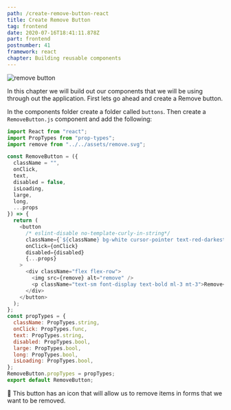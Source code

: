 ```yaml
---
path: /create-remove-button-react
title: Create Remove Button
tag: frontend
date: 2020-07-16T18:41:11.878Z
part: frontend
postnumber: 41
framework: react
chapter: Building reusable components
---
```

![remove button](/uploads/remove.png)

In this chapter we will build out our components that we will be using through out the application. First lets go ahead and create a Remove button.

In the components folder create a folder called `buttons`. Then create a `RemoveButton.js` component and add the following:

```javascript
import React from "react";
import PropTypes from "prop-types";
import remove from "../../assets/remove.svg";

const RemoveButton = ({
  className = "",
  onClick,
  text,
  disabled = false,
  isLoading,
  large,
  long,
  ...props
}) => {
  return (
    <button
      /* eslint-disable no-template-curly-in-string*/
      className={`${className} bg-white cursor-pointer text-red-darkest focus:outline-none font-display  px-16 py-2 cursor:pointer`}
      onClick={onClick}
      disabled={disabled}
      {...props}
    >
      <div className="flex flex-row">
        <img src={remove} alt="remove" />
        <p className="text-sm font-display text-bold ml-3 mt-3">Remove</p>
      </div>
    </button>
  );
};
const propTypes = {
  className: PropTypes.string,
  onClick: PropTypes.func,
  text: PropTypes.string,
  disabled: PropTypes.bool,
  large: PropTypes.bool,
  long: PropTypes.bool,
  isLoading: PropTypes.bool,
};
RemoveButton.propTypes = propTypes;
export default RemoveButton;
```

🧁 This button has an icon that will allow us to remove items in forms that we want to be removed.